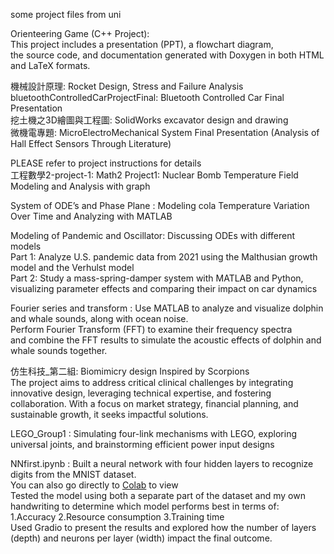 some project files from uni    
  
Orienteering Game (C++ Project):    
This project includes a presentation (PPT), a flowchart diagram,   
the source code, and documentation generated with Doxygen in both HTML and LaTeX formats.
  
機械設計原理: Rocket Design, Stress and Failure Analysis  
bluetoothControlledCarProjectFinal: Bluetooth Controlled Car Final Presentation  
挖土機之3D繪圖與工程圖: SolidWorks excavator design and drawing  
微機電專題: MicroElectroMechanical System Final Presentation (Analysis of Hall Effect Sensors Through Literature)   

PLEASE refer to project instructions for details  
工程數學2-project-1: Math2 Project1: Nuclear Bomb Temperature Field Modeling and Analysis with graph  

System of ODE’s and Phase Plane : Modeling cola Temperature Variation Over Time and Analyzing with MATLAB  

Modeling of Pandemic and Oscillator:   Discussing ODEs with different models  
Part 1: Analyze U.S. pandemic data from 2021 using the Malthusian growth model and the Verhulst model  
Part 2: Study a mass-spring-damper system with MATLAB and Python,  
visualizing parameter effects and comparing their impact on car dynamics    

Fourier series and transform : Use MATLAB to analyze and visualize dolphin and whale sounds, along with ocean noise.  
Perform Fourier Transform (FFT) to examine their frequency spectra   
and combine the FFT results to simulate the acoustic effects of dolphin and whale sounds together.   


仿生科技_第二組: Biomimicry design Inspired by Scorpions    
The project aims to address critical clinical challenges by integrating innovative design, leveraging technical expertise, and fostering collaboration. With a focus on market strategy, financial planning, and sustainable growth, it seeks impactful solutions.    

LEGO_Group1 : Simulating four-link mechanisms with LEGO, exploring universal joints, and brainstorming efficient power input designs  

NNfirst.ipynb : Built a neural network with four hidden layers to recognize digits from the MNIST dataset.  
You can also go directly to [Colab](https://colab.research.google.com/drive/1HowV9ni0lMTnJy9WerZsJyQjUspaMsKy?usp=sharing) to view   
Tested the model using both a separate part of the dataset and my own handwriting to determine which model performs best in terms of:  
1.Accuracy  2.Resource consumption 3.Training time  
Used Gradio to present the results and explored how the number of layers (depth) and neurons per layer (width) impact the final outcome.

